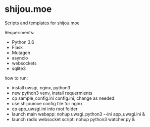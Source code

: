 # shijou.moe
Scripts and templates for shijou.moe

Requeriments:
- Python 3.6
- Flask
- Mutagen
- asyncio
- websockets
- sqlite3

how to run:
- install uwsgi, nginx, python3
- new python3 venv, install requermients
- cp sample_config.ini config.ini, change as needed
- use shijoumoe config file for nginx
- cp app_uwsgi.ini into root folder
- launch main webapp: nohup uwsgi_python3 --ini app_uwsgi.ini &
- launch radio websocket script: nohup python3 watcher.py &